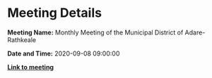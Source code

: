 # Meeting Details

**Meeting Name:** Monthly Meeting of the Municipal District of Adare-Rathkeale

**Date and Time:** 2020-09-08 09:00:00

**<a href="https://www.limerick.ie/council/whats-on/monthly-meeting-municipal-district-adare-rathkeale-60" target="_blank">Link to meeting</a>**
